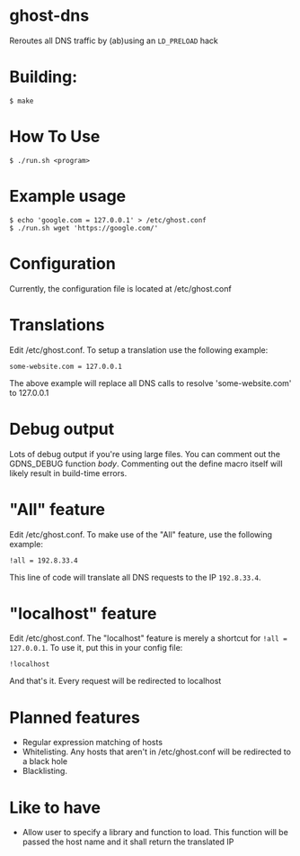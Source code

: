 # ghost-dns
Reroutes all DNS traffic by (ab)using an `LD_PRELOAD` hack

# Building:
```
$ make
```
# How To Use
```
$ ./run.sh <program>
```
# Example usage
```
$ echo 'google.com = 127.0.0.1' > /etc/ghost.conf
$ ./run.sh wget 'https://google.com/'
```

# Configuration

Currently, the configuration file is located at /etc/ghost.conf

# Translations
Edit /etc/ghost.conf. To setup a translation use the following example:
```
some-website.com = 127.0.0.1 
```
The above example will replace all DNS calls to resolve 'some-website.com' to 127.0.0.1

# Debug output
Lots of debug output if you're using large files. You can comment out the GDNS_DEBUG function *body*. Commenting out the define macro itself will likely result in build-time errors.

# "All" feature
Edit /etc/ghost.conf. To make use of the "All" feature, use the following example:
```
!all = 192.8.33.4
```
This line of code will translate all DNS requests to the IP `192.8.33.4`. 

# "localhost" feature
Edit /etc/ghost.conf. The "localhost" feature is merely a shortcut for `!all = 127.0.0.1`. To use it, put this in your config file:
```
!localhost
```
And that's it. Every request will be redirected to localhost

# Planned features
- Regular expression matching of hosts
- Whitelisting. Any hosts that aren't in /etc/ghost.conf will be redirected to a black hole
- Blacklisting.

# Like to have 
- Allow user to specify a library and function to load. This function will be passed the host name and it shall return the translated IP
